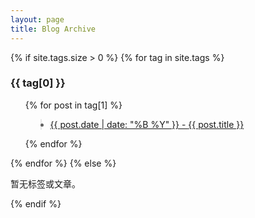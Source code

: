 ```yaml
---
layout: page
title: Blog Archive
---
```


<div class="archive">
  {% if site.tags.size > 0 %}
    {% for tag in site.tags %}
      <h3 class="tag-title">{{ tag[0] }}</h3>
      <ul class="post-list">
        {% for post in tag[1] %}
        <blockquote>
          <li class="post-item">
            <a href="{{ post.url }}">
                   <span class="post-date">{{ post.date | date: "%B %Y" }}</span> - 
                   <span class="post-title">{{ post.title }}</span>
            </a>
          </li>
        </blockquote>
        {% endfor %}
      </ul>
    {% endfor %}
  {% else %}
    <p>暂无标签或文章。</p>
  {% endif %}
</div>
